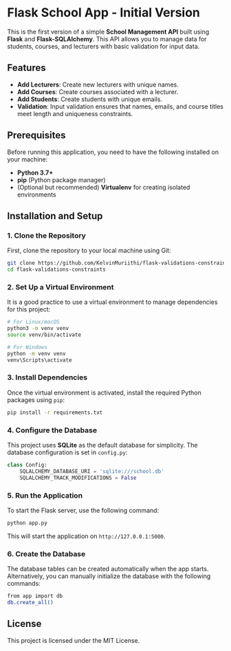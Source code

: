 
# Flask School App - Initial Version

This is the first version of a simple **School Management API** built using **Flask** and **Flask-SQLAlchemy**. This API allows you to manage data for students, courses, and lecturers with basic validation for input data.

## Features

- **Add Lecturers**: Create new lecturers with unique names.
- **Add Courses**: Create courses associated with a lecturer.
- **Add Students**: Create students with unique emails.
- **Validation**: Input validation ensures that names, emails, and course titles meet length and uniqueness constraints.

## Prerequisites

Before running this application, you need to have the following installed on your machine:

- **Python 3.7+**
- **pip** (Python package manager)
- (Optional but recommended) **Virtualenv** for creating isolated environments

## Installation and Setup

### 1. Clone the Repository

First, clone the repository to your local machine using Git:

```bash
git clone https://github.com/KelvinMuriithi/flask-validations-constraints.git
cd flask-validations-constraints
```

### 2. Set Up a Virtual Environment

It is a good practice to use a virtual environment to manage dependencies for this project:

```bash
# For Linux/macOS
python3 -m venv venv
source venv/bin/activate

# For Windows
python -m venv venv
venv\Scripts\activate
```

### 3. Install Dependencies

Once the virtual environment is activated, install the required Python packages using `pip`:

```bash
pip install -r requirements.txt
```

### 4. Configure the Database

This project uses **SQLite** as the default database for simplicity. The database configuration is set in `config.py`:

```python
class Config:
    SQLALCHEMY_DATABASE_URI = 'sqlite:///school.db'
    SQLALCHEMY_TRACK_MODIFICATIONS = False
```

### 5. Run the Application

To start the Flask server, use the following command:

```bash
python app.py
```

This will start the application on `http://127.0.0.1:5000`.

### 6. Create the Database

The database tables can be created automatically when the app starts. Alternatively, you can manually initialize the database with the following commands:

```bash
from app import db
db.create_all()
```




## License

This project is licensed under the MIT License.
